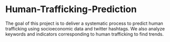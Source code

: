 # Human-Trafficking-Prediction

The goal of this project is to deliver a systematic process to predict human trafficking using socioeconomic data and twitter hashtags. We also analyze keywords and indicators corresponding to human trafficking to find trends.
